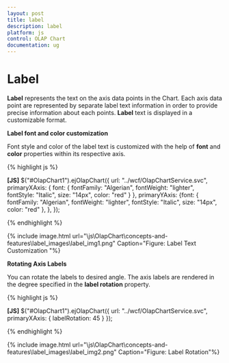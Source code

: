 ```yaml
---
layout: post
title: label
description: label
platform: js
control: OLAP Chart
documentation: ug
---
```


# Label

**Label** represents the text on the axis data points in the Chart. Each axis data point are represented by separate label text information in order to provide precise information about each points. **Label** text is displayed in a customizable format.

**Label font and color customization** 

Font style and color of the label text is customized with the help of **font** and **color** properties within its respective axis.



{% highlight js %}

**[JS]**
$("#OlapChart1").ejOlapChart({
        url: "../wcf/OlapChartService.svc",
        primaryXAxis: { font: { fontFamily: "Algerian", fontWeight: "lighter", fontStyle: "Italic", size: "14px", color: "red" } },
        primaryYAxis: {font: { fontFamily: "Algerian", fontWeight: "lighter", fontStyle: "Italic", size: "14px", color: "red" },
        },
 });



{% endhighlight %}









{% include image.html url="\js\OlapChart\concepts-and-features\label_images\label_img1.png" Caption="Figure: Label Text Customization "%}

**Rotating Axis Labels**

You can rotate the labels to desired angle. The axis labels are rendered in the degree specified in the **label rotation** property.



{% highlight js %}

**[JS]**
$("#OlapChart1").ejOlapChart({ url: "../wcf/OlapChartService.svc", 
primaryXAxis: { labelRotation: 45 }
});


{% endhighlight %}



{% include image.html url="\js\OlapChart\concepts-and-features\label_images\label_img2.png" Caption="Figure: Label Rotation"%}

